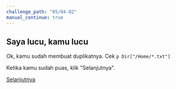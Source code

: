 ```yaml
---
challenge_path: "05/04-02"
manual_continue: true
---
```


## Saya lucu, kamu lucu

Ok, kamu sudah membuat duplikatnya. Cek `p Dir["/Home/*.txt"]`

Ketika kamu sudah puas, klik "Selanjutnya".

<div class="cta-with-btn">
	<a href="05-01.html" class="btn-cta btn-cta-selanjutnya js-challenge-link">Selanjutnya</a>
</div>
